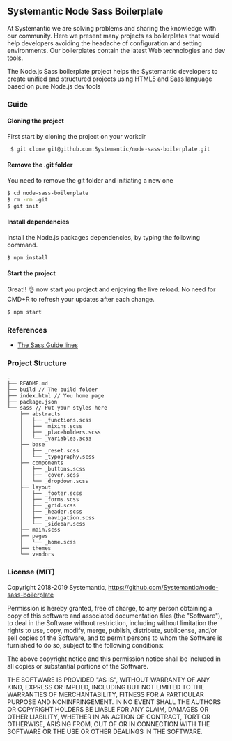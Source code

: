  ## Systemantic Node Sass Boilerplate

At Systemantic we are solving problems and sharing the knowledge with our community. Here we present many projects as boilerplates that would help developers avoiding the headache of configuration and setting environments. Our boilerplates contain the latest Web technologies and dev tools.

The Node.js Sass boilerplate project helps the Systemantic developers to create unified and structured projects using HTML5 and Sass language based on pure Node.js dev tools

### Guide

#### Cloning the project

First start by cloning the project on your workdir

```bash
 $ git clone git@github.com:Systemantic/node-sass-boilerplate.git
```

#### Remove the .git folder

You need to remove the git folder and initiating a new one

```bash
$ cd node-sass-boilerplate
$ rm -rm .git
$ git init
```

#### Install dependencies

Install the Node.js packages dependencies, by typing the following command.

```bash
$ npm install
```

#### Start the project

Great!! :ok_hand: now start you project and enjoying the live reload. No need for CMD+R to refresh your updates after each change.

```bash
$ npm start
```

### References

* [The Sass Guide lines](https://sass-guidelin.es/#architecture)

### Project Structure

```
.
├── README.md
├── build // The build folder
├── index.html // You home page
├── package.json
└── sass // Put your styles here
    ├── abstracts
    │   ├── _functions.scss
    │   ├── _mixins.scss
    │   ├── _placeholders.scss
    │   └── _variables.scss
    ├── base
    │   ├── _reset.scss
    │   └── _typography.scss
    ├── components
    │   ├── _buttons.scss
    │   ├── _cover.scss
    │   └── _dropdown.scss
    ├── layout
    │   ├── _footer.scss
    │   ├── _forms.scss
    │   ├── _grid.scss
    │   ├── _header.scss
    │   ├── _navigation.scss
    │   └── _sidebar.scss
    ├── main.scss
    ├── pages
    │   └── _home.scss
    ├── themes
    └── vendors
```

### License (MIT)

Copyright 2018-2019 Systemantic, https://github.com/Systemantic/node-sass-boilerplate

Permission is hereby granted, free of charge, to any person obtaining a copy of this software and associated documentation files (the "Software"), to deal in the Software without restriction, including without limitation the rights to use, copy, modify, merge, publish, distribute, sublicense, and/or sell copies of the Software, and to permit persons to whom the Software is furnished to do so, subject to the following conditions:

The above copyright notice and this permission notice shall be included in all copies or substantial portions of the Software.

THE SOFTWARE IS PROVIDED "AS IS", WITHOUT WARRANTY OF ANY KIND, EXPRESS OR IMPLIED, INCLUDING BUT NOT LIMITED TO THE WARRANTIES OF MERCHANTABILITY, FITNESS FOR A PARTICULAR PURPOSE AND NONINFRINGEMENT. IN NO EVENT SHALL THE AUTHORS OR COPYRIGHT HOLDERS BE LIABLE FOR ANY CLAIM, DAMAGES OR OTHER LIABILITY, WHETHER IN AN ACTION OF CONTRACT, TORT OR OTHERWISE, ARISING FROM, OUT OF OR IN CONNECTION WITH THE SOFTWARE OR THE USE OR OTHER DEALINGS IN THE SOFTWARE.

